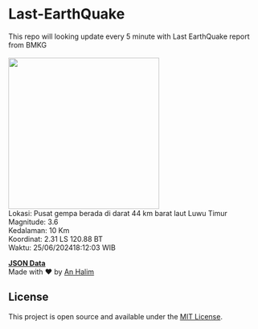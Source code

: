 # Last-EarthQuake
This repo will looking update every 5 minute with Last EarthQuake report from BMKG
<br>
<br>
<img src="https://static.bmkg.go.id/20240625181203.mmi.jpg" width="300"/>
<br>
Lokasi: Pusat gempa berada di darat 44 km barat laut Luwu Timur <br>
Magnitude: 3.6 <br>
Kedalaman: 10 Km <br>
Koordinat: 2.31 LS 120.88 BT <br>
Waktu: 25/06/202418:12:03 WIB <br>

<a href="./data/data.json">**JSON Data**</a>
<br>
Made with ❤️ by <a href="https://github.com/an-halim">An Halim</a>
## License

This project is open source and available under the [MIT License](LICENSE).
